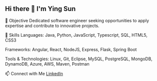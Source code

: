 ## Hi there 👋 I'm Ying Sun

🌟 Objective
Dedicated software engineer seeking opportunities to apply expertise and contribute to innovative projects.

🔧 Skills
Languages: Java, Python, JavaScript, Typescript, SQL, HTML5, CSS3

Frameworks: Angular, React, NodeJS, Express, Flask, Spring Boot

Tools & Technologies: Linux, Git, Eclipse, MySQL, PostgreSQL, MongoDB, DynamoDB, Azure, AWS, Maven, Postman

📫 Connect with Me
[LinkedIn](https://www.linkedin.com/in/ying-jessica-sun/)

<!--
**YingCoding1/YingCoding1** is a ✨ _special_ ✨ repository because its `README.md` (this file) appears on your GitHub profile.

Here are some ideas to get you started:

- 🔭 I’m currently working on ...
- 🌱 I’m currently learning ...
- 👯 I’m looking to collaborate on ...
- 🤔 I’m looking for help with ...
- 💬 Ask me about ...
- 📫 How to reach me: ...
- 😄 Pronouns: ...
- ⚡ Fun fact: ...
-->
